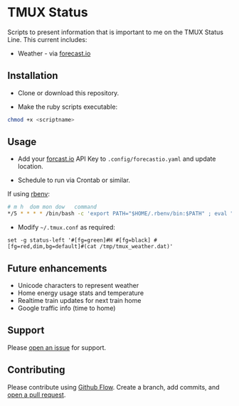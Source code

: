 #  TMUX Status

Scripts to present information that is important to me on the TMUX Status Line. This current includes:

* Weather - via [forecast.io](https://www.forecast.io)

## Installation

* Clone or download this repository.

* Make the ruby scripts executable:

```sh
chmod +x <scriptname>
```

## Usage

* Add your [forcast.io](http://www.forecast.io) API Key to ```.config/forecastio.yaml``` and update location.

* Schedule to run via Crontab or similar.

If using [rbenv](https://rbenv.org):

```sh
# m h  dom mon dow   command
*/5 * * * * /bin/bash -c 'export PATH="$HOME/.rbenv/bin:$PATH" ; eval "$(rbenv init -)" ; cd /home/vagrant/projects/tmux-status/; ./weather.rb'
```

* Modify ```~/.tmux.conf``` as required:

```
set -g status-left '#[fg=green]#H #[fg=black] #[fg=red,dim,bg=default]#(cat /tmp/tmux_weather.dat)'
```

## Future enhancements

* Unicode characters to represent weather
* Home energy usage stats and temperature
* Realtime train updates for next train home
* Google traffic info (time to home)

## Support

Please [open an issue](https://github.com/jonbartlett/tmus-status/issues/new) for support.

## Contributing

Please contribute using [Github Flow](https://guides.github.com/introduction/flow/). Create a branch, add commits, and [open a pull request](https://github.com/jonbartlett/tmux-status/compare/).


